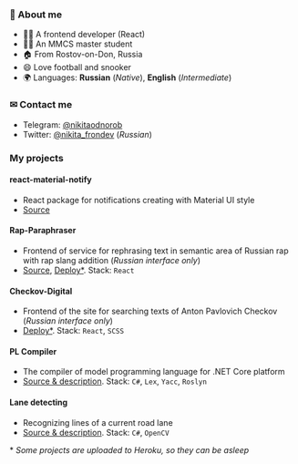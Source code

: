 ### 👋 About me

- 👨‍💻 A frontend developer (React)
- 👨‍🎓 An MMCS master student
- 🏠 From Rostov-on-Don, Russia
- 😄 Love football and snooker
- 🌍 Languages: **Russian** (_Native_), **English** (_Intermediate_)

### ✉ Contact me
- Telegram: [@nikitaodnorob](https://t.me/nikitaodnorob)
- Twitter: [@nikita_frondev](https://twitter.com/nikita_frondev) (_Russian_)

### My projects

#### react-material-notify
* React package for notifications creating with Material UI style
* [Source](https://github.com/nikitaodnorob/react-material-notify)

#### Rap-Paraphraser
* Frontend of service for rephrasing text in semantic area of Russian rap with rap slang addition (_Russian interface only_)
* [Source](https://github.com/nikitaodnorob/rap-paraphraser), [Deploy*](https://rap-paraphraser.herokuapp.com/). Stack: `React`

#### Checkov-Digital
* Frontend of the site for searching texts of Anton Pavlovich Checkov (_Russian interface only_)
* [Deploy*](https://chekhov-digital.herokuapp.com/). Stack: `React`, `SCSS`

#### PL Compiler
* The compiler of model programming language for .NET Core platform
* [Source & description](https://github.com/nikitaodnorob/pl-compiler). Stack: `C#`, `Lex`, `Yacc`, `Roslyn`

#### Lane detecting
* Recognizing lines of a current road lane
* [Source & description](https://github.com/nikitaodnorob/lane-detecting). Stack: `C#`, `OpenCV`

\* _Some projects are uploaded to Heroku, so they can be asleep_


<!--
**nikitaodnorob/nikitaodnorob** is a ✨ _special_ ✨ repository because its `README.md` (this file) appears on your GitHub profile.

Here are some ideas to get you started:

- 🔭 I’m currently working on ...
- 🌱 I’m currently learning ...
- 👯 I’m looking to collaborate on ...
- 🤔 I’m looking for help with ...
- 💬 Ask me about ...
- 📫 How to reach me: ...
- 😄 Pronouns: ...
- ⚡ Fun fact: ...
-->
